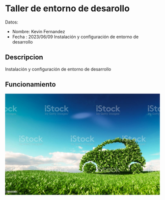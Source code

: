# Taller de entorno de desarollo

Datos:

- Nombre: Kevin Fernandez
- Fecha : 2023/06/09
Instalación y configuración de entorno de desarrollo

## Descripcion
Instalación y configuración de entorno de desarrollo


## Funcionamiento

![](IMG/carro.jpg)






